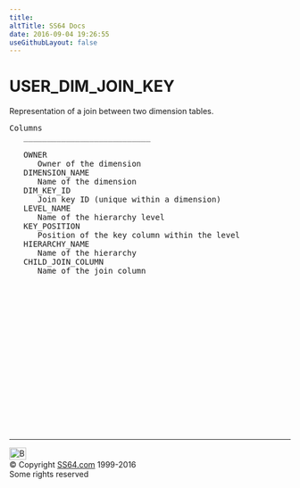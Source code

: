 ```yaml
---
title:
altTitle: SS64 Docs
date: 2016-09-04 19:26:55
useGithubLayout: false
---
```

<!-- #BeginLibraryItem "/Library/head_orad.lbi" --><!-- #EndLibraryItem --><h1>USER_DIM_JOIN_KEY </h1><p> Representation of a join between two dimension tables.  </p> 
 
<pre>Columns
   ___________________________
 
   OWNER
      Owner of the dimension
   DIMENSION_NAME
      Name of the dimension
   DIM_KEY_ID
      Join key ID (unique within a dimension)
   LEVEL_NAME
      Name of the hierarchy level
   KEY_POSITION
      Position of the key column within the level
   HIERARCHY_NAME
      Name of the hierarchy
   CHILD_JOIN_COLUMN
      Name of the join column

</pre><!-- #BeginLibraryItem "/Library/foot_orad.lbi" --><p>
<!-- oracle-footer -->
<ins class="adsbygoogle" style="display:inline-block;width:300px;height:250px" data-ad-client="ca-pub-6140977852749469" data-ad-slot="4275490898"></ins>
<script>
(adsbygoogle = window.adsbygoogle || []).push({});
</script></p>
<hr>
<div id="bl" class="footer"><a href="USER_DIM_JOIN_KEY.html#"><img src="../images/top.png" width="30" height="22" alt="Back to the Top"></a></div>
<div id="br" class="footer, tagline">© Copyright <a href="../index.html">SS64.com</a> 1999-2016<br>
Some rights reserved</div>
<!-- #EndLibraryItem -->

